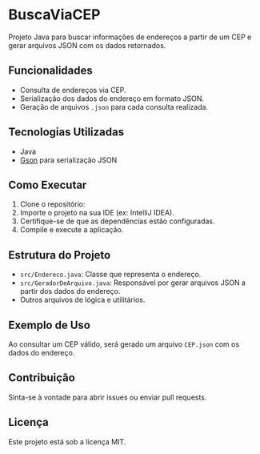# BuscaViaCEP

Projeto Java para buscar informações de endereços a partir de um CEP e gerar arquivos JSON com os dados retornados.

## Funcionalidades

- Consulta de endereços via CEP.
- Serialização dos dados do endereço em formato JSON.
- Geração de arquivos `.json` para cada consulta realizada.

## Tecnologias Utilizadas

- Java
- [Gson](https://github.com/google/gson) para serialização JSON

## Como Executar

1. Clone o repositório:
2. Importe o projeto na sua IDE (ex: IntelliJ IDEA).
3. Certifique-se de que as dependências estão configuradas.
4. Compile e execute a aplicação.

## Estrutura do Projeto

- `src/Endereco.java`: Classe que representa o endereço.
- `src/GeradorDeArquivo.java`: Responsável por gerar arquivos JSON a partir dos dados do endereço.
- Outros arquivos de lógica e utilitários.

## Exemplo de Uso

Ao consultar um CEP válido, será gerado um arquivo `CEP.json` com os dados do endereço.

## Contribuição

Sinta-se à vontade para abrir issues ou enviar pull requests.

## Licença

Este projeto está sob a licença MIT.
